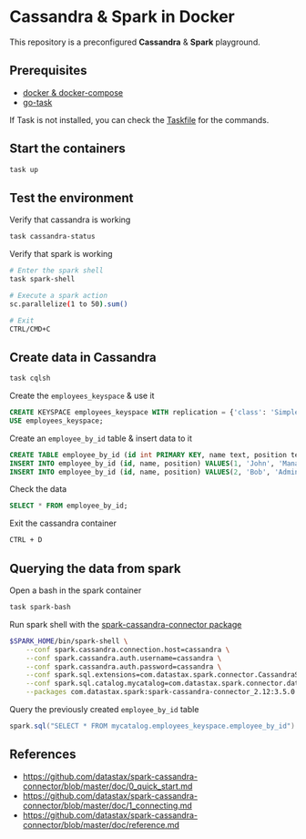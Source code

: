 # Cassandra & Spark in Docker

This repository is a preconfigured **Cassandra** & **Spark** playground.

## Prerequisites

- [docker & docker-compose](https://www.docker.com/)
- [go-task](https://taskfile.dev/)

If Task is not installed, you can check the [Taskfile](./Taskfile.yml) for the commands.

## Start the containers

```bash
task up
```

## Test the environment

Verify that cassandra is working

```BASH
task cassandra-status
```

Verify that spark is working

```BASH
# Enter the spark shell
task spark-shell

# Execute a spark action
sc.parallelize(1 to 50).sum()

# Exit
CTRL/CMD+C
```

## Create data in Cassandra

```bash
task cqlsh
```

Create the `employees_keyspace` & use it

```sql
CREATE KEYSPACE employees_keyspace WITH replication = {'class': 'SimpleStrategy', 'replication_factor': 1};
USE employees_keyspace;
```

Create an `employee_by_id` table & insert data to it

```sql
CREATE TABLE employee_by_id (id int PRIMARY KEY, name text, position text);
INSERT INTO employee_by_id (id, name, position) VALUES(1, 'John', 'Manager');
INSERT INTO employee_by_id (id, name, position) VALUES(2, 'Bob', 'Adminstrator');
```

Check the data

```sql
SELECT * FROM employee_by_id;
```

Exit the cassandra container

```bash
CTRL + D
```

## Querying the data from spark

Open a bash in the spark container

```BASH
task spark-bash
```

Run spark shell with the [spark-cassandra-connector package](https://mvnrepository.com/artifact/com.datastax.spark/spark-cassandra-connector_2.12/3.5.0)

```BASH
$SPARK_HOME/bin/spark-shell \
    --conf spark.cassandra.connection.host=cassandra \
    --conf spark.cassandra.auth.username=cassandra \
    --conf spark.cassandra.auth.password=cassandra \
    --conf spark.sql.extensions=com.datastax.spark.connector.CassandraSparkExtensions \
    --conf spark.sql.catalog.mycatalog=com.datastax.spark.connector.datasource.CassandraCatalog \
    --packages com.datastax.spark:spark-cassandra-connector_2.12:3.5.0
```

Query the previously created `employee_by_id` table

```scala
spark.sql("SELECT * FROM mycatalog.employees_keyspace.employee_by_id").show
```

## References

- <https://github.com/datastax/spark-cassandra-connector/blob/master/doc/0_quick_start.md>
- <https://github.com/datastax/spark-cassandra-connector/blob/master/doc/1_connecting.md>
- <https://github.com/datastax/spark-cassandra-connector/blob/master/doc/reference.md>
